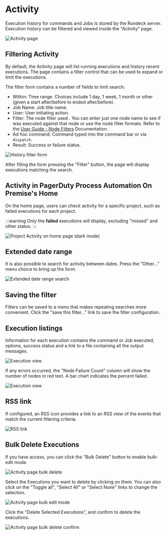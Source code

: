 # Activity

Execution history for commands and Jobs is stored by the Rundeck server. Execution history can be filtered and viewed inside the "Activity" page.

![Activity page](~@assets/img/fig0211.png)

## Filtering Activity

By default, the Activity page will list running executions and history
recent executions. The page contains a filter control that can be used to
expand or limit the executions.

The filter form contains a number of fields to limit search:

- Within: Time range. Choices include 1 day, 1 week, 1 month or other
  (given a start after/before to ended after/before).
- Job Name: Job title name.
- User: User initiating action.
- Filter: The node filter used . You can enter just one node name to see if was executed against that node or use the node filter formats. Refer to the [User Guide - Node Filters](/manual/11-node-filters.md) Documentation.
- Ad hoc command: Command typed into the command bar or via `dispatch`.
- Result: Success or failure status.

![History filter form](~@assets/img/fig0212.png)

After filling the form pressing the "Filter" button, the page will
display executions matching the search.

## Activity in PagerDuty Process Automation On Premise's Home

On the home page, users can check activity for a specific project, such as failed executions for each project.

:::warning
Only the **failed** executions will display, excluding "missed" and other status.
:::

![Project Activity on home page (dark mode)](~@assets/img/rundeckHome.png)

## Extended date range

It is also possible to search for activity between dates.
Press the "Other..." menu choice to bring up the form.

![Extended date range search](~@assets/img/fig0217.png)

## Saving the filter

Filters can be saved to a menu that makes repeating searches more
convenient. Click the "save this filter..." link to save the filter
configuration.

## Execution listings

Information for each execution contains the command or Job executed,
options, success status and a link to a file containing all
the output messages.

![Execution view](~@assets/img/fig0213.png)

If any errors occurred, the "Node Failure Count" column will show
the number of nodes in red text. A bar chart indicates the percent
failed.

![Execution view](~@assets/img/fig0216.png)

## RSS link

If configured, an RSS icon provides a link to an RSS view of the events that match
the current filtering criteria.

![RSS link](~@assets/img/fig0214.png)

## Bulk Delete Executions

If you have access, you can click the "Bulk Delete" button to enable bulk-edit mode.

![Activity page bulk delete](~@assets/img/fig08-activity-bulk-delete.png)

Select the Executions you want to delete by clicking on them. You can also click on the "Toggle all", "Select All" or "Select None" links to change the selection.

![Activity page bulk edit mode](~@assets/img/fig08-activity-bulk-edit-mode.png)

Click the "Delete Selected Executions", and confirm to delete the executions.

![Activity page bulk delete confirm](~@assets/img/fig08-activity-bulk-delete-confirm.png)
